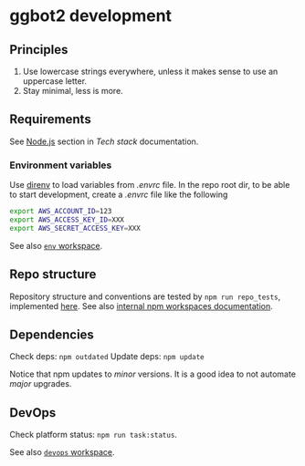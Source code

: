 # ggbot2 development

## Principles

1. Use lowercase strings everywhere, unless it makes sense to use an uppercase letter.
2. Stay minimal, less is more.

## Requirements

See [Node.js](./docs/tech-stack.md#nodejs) section in *Tech stack* documentation.

### Environment variables

Use [direnv](https://direnv.net/) to load variables from *.envrc* file.
In the repo root dir, to be able to start development, create a *.envrc* file like the following

```sh
export AWS_ACCOUNT_ID=123
export AWS_ACCESS_KEY_ID=XXX
export AWS_SECRET_ACCESS_KEY=XXX
```

See also [`env` workspace](./env).

## Repo structure

Repository structure and conventions are tested by `npm run repo_tests`, implemented [here](./repo/tests.js).
See also [internal npm workspaces documentation](./docs/workspaces.md).

## Dependencies

Check deps: `npm outdated`
Update deps: `npm update`

Notice that npm updates to *minor* versions. It is a good idea to not automate *major* upgrades.

## DevOps

Check platform status: `npm run task:status`.

See also [`devops` workspace](./devops).
